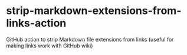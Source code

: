 # strip-markdown-extensions-from-links-action
GitHub action to strip Markdown file extensions from links (useful for making links work with GitHub wiki)
